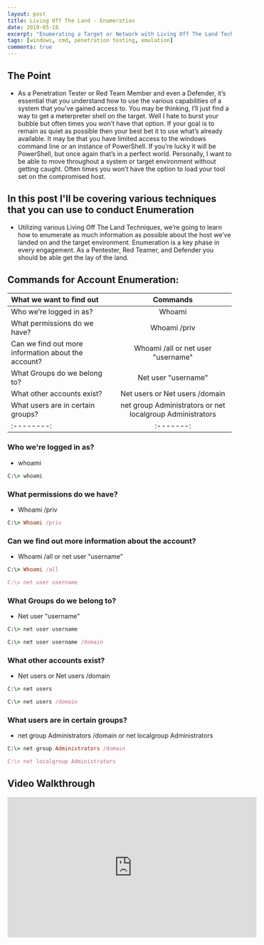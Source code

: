 ```yaml
---
layout: post
title: Living Off The Land - Enumeration
date: 2019-05-18
excerpt: "Enumerating a Target or Network with Living Off The Land Techniques."
tags: [windows, cmd, penetration testing, emulation]
comments: true
---
```


## The Point

* As a Penetration Tester or Red Team Member and even a Defender, it’s essential that you understand how to use the various capabilities of a system that you’ve gained access to. You may be thinking, I’ll just find a way to get a meterpreter shell on the target. Well I hate to burst your bubble but often times you won’t have that option. If your goal is to remain as quiet as possible then your best bet it to use what’s already available. It may be that you have limited access to the windows command line or an instance of PowerShell. If you’re lucky it will be PowerShell, but once again that’s in a perfect world. Personally, I want to be able to move throughout a system or target environment without getting caught. Often times you won’t have the option to load your tool set on the compromised host.

## In this post I'll be covering various techniques that you can use to conduct Enumeration

* Utilizing various Living Off The Land Techniques, we’re going to learn how to enumerate
as much information as possible about the host we’ve landed on and the target environment.
Enumeration is a key phase in every engagement. As a Pentester, Red Teamer, and
Defender you should be able get the lay of the land.

## Commands for Account Enumeration:

| What we want to find out | Commands |
|:--------|:-------:|
| Who we’re logged in as?  | Whoami |
| What permissions do we have?  | Whoami /priv |
| Can we find out more information about the account?   | Whoami /all or net user "username" |
| What Groups do we belong to?   | Net user "username" |
| What other accounts exist?   | Net users or Net users /domain |
| What users are in certain groups? | net group Administrators or net localgroup Administrators |
|:--------:|:-------:|

### Who we're logged in as?
* whoami

~~~ ruby
C:\> whoami
~~~
<figure>
<a href="https://github.com/ValcanK/ValcanK.github.io/blob/master/images/whoami.png><img src="https://github.com/ValcanK/ValcanK.github.io/blob/master/images/whoami.png></a>
</figure>

### What permissions do we have? 
* Whoami /priv

~~~ ruby
C:\> Whoami /priv
~~~
<figure>
<a href="https://github.com/ValcanK/ValcanK.github.io/blob/master/images/whoami_privs.png><img src="https://github.com/ValcanK/ValcanK.github.io/blob/master/images/whoami_privs.png></a>
</figure>

### Can we find out more information about the account? 
* Whoami /all or net user "username"

~~~ ruby
C:\> Whoami /all

C:\> net user username
~~~
<figure>
<a href="https://github.com/ValcanK/ValcanK.github.io/blob/master/images/whoami_all.png><img src="https://github.com/ValcanK/ValcanK.github.io/blob/master/images/whoami_all.png></a>
</figure>

### What Groups do we belong to? 
* Net user "username"

~~~ ruby
C:\> net user username

C:\> net user username /domain
~~~
<figure>
<a href="https://github.com/ValcanK/ValcanK.github.io/blob/master/images/netusername.png><img src="https://github.com/ValcanK/ValcanK.github.io/blob/master/images/netusername.png></a>
</figure>

### What other accounts exist? 
* Net users or Net users /domain 

~~~ ruby
C:\> net users

C:\> net users /domain
~~~
<figure>
<a href="https://github.com/ValcanK/ValcanK.github.io/blob/master/images/net_users.png><img src="https://github.com/ValcanK/ValcanK.github.io/blob/master/images/net_users.png></a>
</figure>

### What users are in certain groups?
* net group Administrators /domain or net localgroup Administrators

~~~ ruby
C:\> net group Administrators /domain

C:\> net localgroup Administrators
~~~
<figure>
<a href="https://github.com/ValcanK/ValcanK.github.io/blob/master/images/net_localgroup.png><img src="https://github.com/ValcanK/ValcanK.github.io/blob/master/images/net_localgroup.png></a>
</figure>

## Video Walkthrough 

<iframe width="560" height="315" src="https://www.youtube.com/embed/wCd1_2gpZrE" frameborder="0" allow="accelerometer; autoplay; encrypted-media; gyroscope; picture-in-picture" allowfullscreen></iframe>
